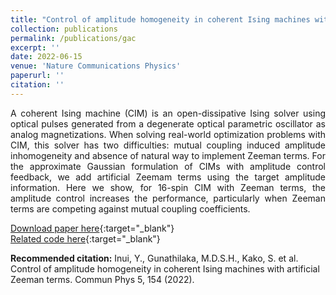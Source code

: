 ```yaml
---
title: "Control of amplitude homogeneity in coherent Ising machines with artificial Zeeman terms"
collection: publications
permalink: /publications/gac
excerpt: ''
date: 2022-06-15
venue: 'Nature Communications Physics'
paperurl: ''
citation: ''
---
```

<div style="text-align: justify"> A coherent Ising machine (CIM) is an open-dissipative Ising solver using optical pulses generated from a degenerate optical parametric oscillator as analog magnetizations. When solving real-world optimization problems with CIM, this solver has two difficulties: mutual coupling induced amplitude inhomogeneity and absence of natural way to implement Zeeman terms. For the approximate Gaussian formulation of CIMs with amplitude control feedback, we add artificial Zeemam terms using the target amplitude information. Here we show, for 16-spin CIM with Zeeman terms, the amplitude control increases the performance, particularly when Zeeman terms are competing against mutual coupling coefficients. </div>

[Download paper here](https://doi.org/10.1038/s42005-022-00927-x){:target="_blank"}  <br>
[Related code here](/404.html){:target="_blank"} 

**Recommended citation:** Inui, Y., Gunathilaka, M.D.S.H., Kako, S. et al. Control of amplitude homogeneity in coherent Ising machines with artificial Zeeman terms. Commun Phys 5, 154 (2022).